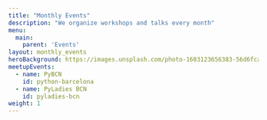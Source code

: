 ```yaml
---
title: "Monthly Events"
description: "We organize workshops and talks every month"
menu:
  main:
    parent: 'Events'
layout: monthly_events
heroBackground: https://images.unsplash.com/photo-1603123656383-56d6fca2f506
meetupEvents:
  - name: PyBCN
    id: python-barcelona
  - name: PyLadies BCN
    id: pyladies-bcn
weight: 1
---
```

